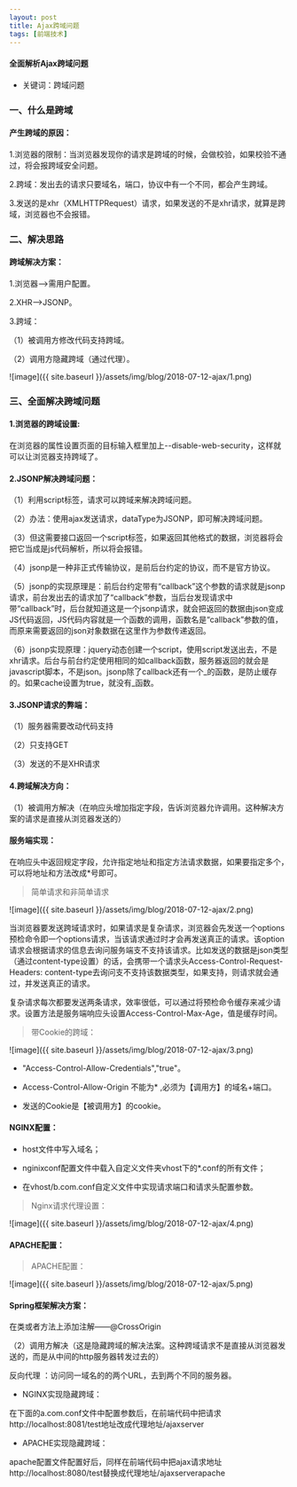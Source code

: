 ```yaml
---
layout: post
title: Ajax跨域问题
tags: [前端技术]
---
```

#### 全面解析Ajax跨域问题

* 关键词：跨域问题

### 一、什么是跨域

#### 产生跨域的原因：

1.浏览器的限制：当浏览器发现你的请求是跨域的时候，会做校验，如果校验不通过，将会报跨域安全问题。

2.跨域：发出去的请求只要域名，端口，协议中有一个不同，都会产生跨域。

3.发送的是xhr（XMLHTTPRequest）请求，如果发送的不是xhr请求，就算是跨域，浏览器也不会报错。

### 二、解决思路

#### 跨域解决方案：

1.浏览器-->需用户配置。

2.XHR-->JSONP。

3.跨域：

  （1）被调用方修改代码支持跨域。

  （2）调用方隐藏跨域（通过代理）。

![image]({{ site.baseurl }}/assets/img/blog/2018-07-12-ajax/1.png)

### 三、全面解决跨域问题

#### 1.浏览器的跨域设置:

在浏览器的属性设置页面的目标输入框里加上--disable-web-security，这样就可以让浏览器支持跨域了。

#### 2.JSONP解决跨域问题：

（1）利用script标签，请求可以跨域来解决跨域问题。

（2）办法：使用ajax发送请求，dataType为JSONP，即可解决跨域问题。

（3）但这需要接口返回一个script标签，如果返回其他格式的数据，浏览器将会把它当成是js代码解析，所以将会报错。

（4）jsonp是一种非正式传输协议，是前后台约定的协议，而不是官方协议。

（5）jsonp的实现原理是：前后台约定带有“callback”这个参数的请求就是jsonp请求，前台发出去的请求加了“callback”参数，当后台发现请求中带“callback”时，后台就知道这是一个jsonp请求，就会把返回的数据由json变成JS代码返回，JS代码内容就是一个函数的调用，函数名是“callback”参数的值，而原来需要返回的json对象数据在这里作为参数传递返回。

（6）jsonp实现原理：jquery动态创建一个script，使用script发送出去，不是xhr请求。后台与前台约定使用相同的如callback函数，服务器返回的就会是javascript脚本，不是json。jsonp除了callback还有一个_的函数，是防止缓存的。如果cache设置为true，就没有_函数。

#### 3.JSONP请求的弊端：

（1）服务器需要改动代码支持

（2）只支持GET

（3）发送的不是XHR请求

#### 4.跨域解决方向：

（1）被调用方解决（在响应头增加指定字段，告诉浏览器允许调用。这种解决方案的请求是直接从浏览器发送的）

#### 服务端实现：

在响应头中返回规定字段，允许指定地址和指定方法请求数据，如果要指定多个，可以将地址和方法改成*号即可。

> 简单请求和非简单请求

![image]({{ site.baseurl }}/assets/img/blog/2018-07-12-ajax/2.png)

当浏览器要发送跨域请求时，如果请求是复杂请求，浏览器会先发送一个options预检命令即一个options请求，当该请求通过时才会再发送真正的请求。该option请求会根据请求的信息去询问服务端支不支持该请求。比如发送的数据是json类型（通过content-type设置）的话，会携带一个请求头Access-Control-Request-Headers: content-type去询问支不支持该数据类型，如果支持，则请求就会通过，并发送真正的请求。

复杂请求每次都要发送两条请求，效率很低，可以通过将预检命令缓存来减少请求。设置方法是服务端响应头设置Access-Control-Max-Age，值是缓存时间。

> 带Cookie的跨域：

![image]({{ site.baseurl }}/assets/img/blog/2018-07-12-ajax/3.png)

* "Access-Control-Allow-Credentials","true"。

* Access-Control-Allow-Origin 不能为* ,必须为【调用方】的域名+端口。

* 发送的Cookie是【被调用方】的cookie。

#### NGINX配置：

* host文件中写入域名；

* nginixconf配置文件中载入自定义文件夹vhost下的*.conf的所有文件；

* 在vhost/b.com.conf自定义文件中实现请求端口和请求头配置参数。

> Nginx请求代理设置：

![image]({{ site.baseurl }}/assets/img/blog/2018-07-12-ajax/4.png)

#### APACHE配置：

> APACHE配置：

![image]({{ site.baseurl }}/assets/img/blog/2018-07-12-ajax/5.png)

#### Spring框架解决方案：

在类或者方法上添加注解——@CrossOrigin

（2）调用方解决（这是隐藏跨域的解决法案。这种跨域请求不是直接从浏览器发送的，而是从中间的http服务器转发过去的）

反向代理 ：访问同一域名的的两个URL，去到两个不同的服务器。

* NGINX实现隐藏跨域：

在下面的a.com.conf文件中配置参数后，在前端代码中把请求http://localhost:8081/test地址改成代理地址/ajaxserver

* APACHE实现隐藏跨域：

apache配置文件配置好后，同样在前端代码中把ajax请求地址http://localhost:8080/test替换成代理地址/ajaxserverapache